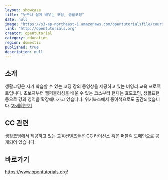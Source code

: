 ```yaml
---
layout: showcase
title: "누구나 쉽게 배우는 코딩, 생활코딩"
date: null
image: "https://s3-ap-northeast-1.amazonaws.com/opentutorialsfile/course/94.png"
link: "http://opentutorials.org"
creator: opentutorial
category: education
region: domestic
published: true
description: null
---
```





[]({{site.baseurl}}/media/Lifecoding.png)

## 소개
생활코딩은 자가 학습할 수 있는 코딩 강의 동영상을 제공하고 있는 비영리 교육 프로젝트입니다. 초보자부터 웹퍼블리싱을 배울 수 있는 코스부터 현재는 효도코딩, 생활표현 등으로 강의 영역을 확장해나가고 있습니다.
위키북스에서 종이책으로도 출간되었습니다.([자세히보기](http://wikibook.co.kr/coding-everybody/)

## CC 관련
생활코딩에서 제공하고 있는 교육컨텐츠들은 CC 라이선스 혹은 퍼블릭 도메인으로 공개되어 있습니다.

## 바로가기
https://www.opentutorials.org!
